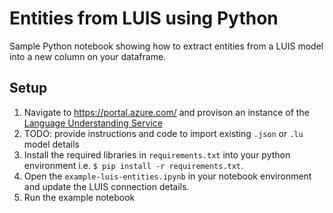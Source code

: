 # Entities from LUIS using Python
Sample Python notebook showing how to extract entities from a LUIS model into a new column on your dataframe.

## Setup
1. Navigate to https://portal.azure.com/ and provison an instance of the [Language Understanding Service](https://ms.portal.azure.com/#create/Microsoft.CognitiveServicesLUISAllInOne)
1. TODO: provide instructions and code to import existing `.json` or `.lu` model details
1. Install the required libraries in `requirements.txt` into your python environment i.e. `$ pip install -r requirements.txt`.
1. Open the `example-luis-entities.ipynb` in your notebook environment and update the LUIS connection details. 
1. Run the example notebook
